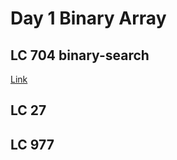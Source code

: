 # Day 1 Binary Array

## LC 704 binary-search
[Link](https://leetcode.com/problems/binary-search/description/)



## LC 27 


## LC 977
